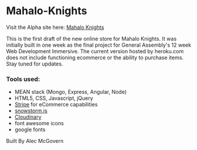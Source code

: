 # Mahalo-Knights
Visit the Alpha site here: [Mahalo Knights]

This is the first draft of the new online store for Mahalo Knights.  It was initially built in one week as the final project for General Assembly's 12 week Web Development Immersive.  The current version hosted by heroku.com does not include functioning ecommerce or the ability to purchase items.  Stay tuned for updates.

### Tools used:
* MEAN stack (Mongo, Express, Angular, Node)
* HTML5, CSS, Javascript, jQuery
* [Stripe] for eCommerce capabilities
* [snowstorm.js]
* [Cloudinary]
* font awesome icons
* google fonts


Built By Alec McGovern

[Cloudinary]: <http://cloudinary.com/>
[snowstorm.js]: <http://www.schillmania.com/projects/snowstorm/>
[Stripe]: <https://stripe.com/>
[Mahalo Knights]: <http://mahaloknights.herokuapp.com/clothing>